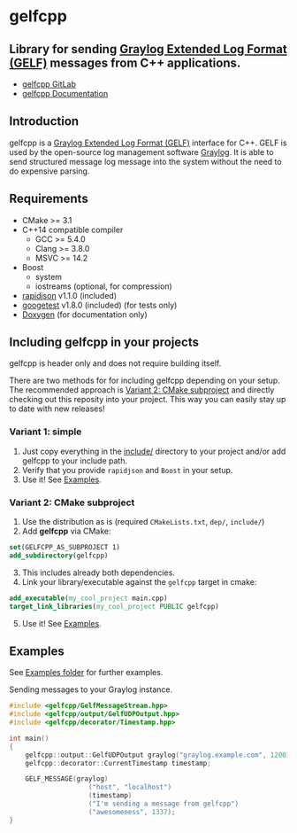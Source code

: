 # gelfcpp
## Library for sending [Graylog Extended Log Format (GELF)](http://docs.graylog.org/en/stable/pages/gelf.html) messages from C++ applications.

* [gelfcpp GitLab](https://github.com/Daejiv/gelfcpp)
* [gelfcpp Documentation](https://daejiv.github.io/gelfcpp/)

## Introduction
gelfcpp is a [Graylog Extended Log Format (GELF)](http://docs.graylog.org/en/stable/pages/gelf.html) interface for C++.
GELF is used by the open-source log management software [Graylog](https://www.graylog.org/).
It is able to send structured message log message into the system without the need to do expensive parsing.

## Requirements
* CMake >= 3.1
* C++14 compatible compiler
  * GCC >= 5.4.0
  * Clang >= 3.8.0
  * MSVC >= 14.2
* Boost
  * system
  * iostreams (optional, for compression)
* [rapidjson](https://github.com/miloyip/rapidjson) v1.1.0 (included)
* [googetest](https://github.com/google/googletest) v1.8.0 (included) (for tests only)
* [Doxygen](http://www.stack.nl/~dimitri/doxygen/) (for documentation only)

## Including gelfcpp in your projects
gelfcpp is header only and does not require building itself.

There are two methods for for including gelfcpp depending on your setup.
The recommended approach is [Variant 2: CMake subproject](#variant-2-cmake-subproject) and directly checking out this reposity into your project.
This way you can easily stay up to date with new releases!
### Variant 1: simple
1. Just copy everything in the [include/](include/) directory to your project and/or add gelfcpp to your include path.
2. Verify that you provide `rapidjson` and `Boost` in your setup.
3. Use it! See [Examples](#exampes).


### Variant 2: CMake subproject
1. Use the distribution as is (required `CMakeLists.txt`, `dep/`, `include/`)
2. Add **gelfcpp** via CMake:
```cmake
set(GELFCPP_AS_SUBPROJECT 1)
add_subdirectory(gelfcpp)
```
3. This includes already both dependencies.
4. Link your library/executable against the `gelfcpp` target in cmake:
```cmake
add_executable(my_cool_project main.cpp)
target_link_libraries(my_cool_project PUBLIC gelfcpp)
```
5. Use it! See [Examples](#exampes).


## Examples
See [Examples folder](example/) for further examples.

Sending messages to your Graylog instance.
```cpp
#include <gelfcpp/GelfMessageStream.hpp>
#include <gelfcpp/output/GelfUDPOutput.hpp>
#include <gelfcpp/decorator/Timestamp.hpp>

int main()
{
    gelfcpp::output::GelfUDPOutput graylog("graylog.example.com", 12001);
    gelfcpp::decorator::CurrentTimestamp timestamp;

    GELF_MESSAGE(graylog)
                    ("host", "localhost")
                    (timestamp)
                    ("I'm sending a message from gelfcpp")
                    ("awesomeness", 1337);
}
```
